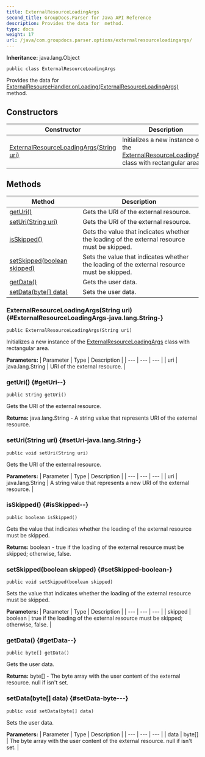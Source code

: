 ```yaml
---
title: ExternalResourceLoadingArgs
second_title: GroupDocs.Parser for Java API Reference
description: Provides the data for  method.
type: docs
weight: 17
url: /java/com.groupdocs.parser.options/externalresourceloadingargs/
---
```

**Inheritance:**
java.lang.Object
```
public class ExternalResourceLoadingArgs
```

Provides the data for [ExternalResourceHandler.onLoading(ExternalResourceLoadingArgs)](../../com.groupdocs.parser.options/externalresourcehandler\#onLoading-ExternalResourceLoadingArgs-) method.
## Constructors

| Constructor | Description |
| --- | --- |
| [ExternalResourceLoadingArgs(String uri)](#ExternalResourceLoadingArgs-java.lang.String-) | Initializes a new instance of the [ExternalResourceLoadingArgs](../../com.groupdocs.parser.options/externalresourceloadingargs) class with rectangular area. |
## Methods

| Method | Description |
| --- | --- |
| [getUri()](#getUri--) | Gets the URI of the external resource. |
| [setUri(String uri)](#setUri-java.lang.String-) | Gets the URI of the external resource. |
| [isSkipped()](#isSkipped--) | Gets the value that indicates whether the loading of the external resource must be skipped. |
| [setSkipped(boolean skipped)](#setSkipped-boolean-) | Sets the value that indicates whether the loading of the external resource must be skipped. |
| [getData()](#getData--) | Gets the user data. |
| [setData(byte[] data)](#setData-byte---) | Sets the user data. |
### ExternalResourceLoadingArgs(String uri) {#ExternalResourceLoadingArgs-java.lang.String-}
```
public ExternalResourceLoadingArgs(String uri)
```


Initializes a new instance of the [ExternalResourceLoadingArgs](../../com.groupdocs.parser.options/externalresourceloadingargs) class with rectangular area.

**Parameters:**
| Parameter | Type | Description |
| --- | --- | --- |
| uri | java.lang.String | URI of the external resource. |

### getUri() {#getUri--}
```
public String getUri()
```


Gets the URI of the external resource.

**Returns:**
java.lang.String - A string value that represents URI of the external resource.
### setUri(String uri) {#setUri-java.lang.String-}
```
public void setUri(String uri)
```


Gets the URI of the external resource.

**Parameters:**
| Parameter | Type | Description |
| --- | --- | --- |
| uri | java.lang.String | A string value that represents a new URI of the external resource. |

### isSkipped() {#isSkipped--}
```
public boolean isSkipped()
```


Gets the value that indicates whether the loading of the external resource must be skipped.

**Returns:**
boolean - true if the loading of the external resource must be skipped; otherwise, false.
### setSkipped(boolean skipped) {#setSkipped-boolean-}
```
public void setSkipped(boolean skipped)
```


Sets the value that indicates whether the loading of the external resource must be skipped.

**Parameters:**
| Parameter | Type | Description |
| --- | --- | --- |
| skipped | boolean | true if the loading of the external resource must be skipped; otherwise, false. |

### getData() {#getData--}
```
public byte[] getData()
```


Gets the user data.

**Returns:**
byte[] - The byte array with the user content of the external resource. null if isn't set.
### setData(byte[] data) {#setData-byte---}
```
public void setData(byte[] data)
```


Sets the user data.

**Parameters:**
| Parameter | Type | Description |
| --- | --- | --- |
| data | byte[] | The byte array with the user content of the external resource. null if isn't set. |


